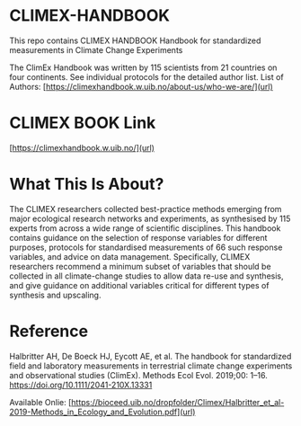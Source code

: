 # CLIMEX-HANDBOOK
This repo contains CLIMEX HANDBOOK Handbook for standardized measurements in Climate Change Experiments

The ClimEx Handbook was written by 115 scientists from 21 countries on four continents. See individual protocols for the detailed author list.
List of Authors: [https://climexhandbook.w.uib.no/about-us/who-we-are/](url)

# CLIMEX BOOK Link

[https://climexhandbook.w.uib.no/](url)

# What This Is About?

The CLIMEX researchers collected best-practice methods emerging from major ecological research networks and experiments, as synthesised by 115 experts from across a wide range of scientific disciplines. This handbook contains guidance on the selection of response variables for different purposes, protocols for standardised measurements of 66 such response variables, and advice on data management. Specifically, CLIMEX researchers recommend a minimum subset of variables that should be collected in all climate-change studies to allow data re-use and synthesis, and give guidance on additional variables critical for different types of synthesis and upscaling.

# Reference
Halbritter AH, De Boeck HJ, Eycott AE, et al. The handbook for standardized field and laboratory measurements in terrestrial climate change experiments and observational studies (ClimEx). Methods Ecol Evol. 2019;00: 1–16. https://doi.org/10.1111/2041-210X.13331 

Available Onlie: [https://bioceed.uib.no/dropfolder/Climex/Halbritter_et_al-2019-Methods_in_Ecology_and_Evolution.pdf](url)

